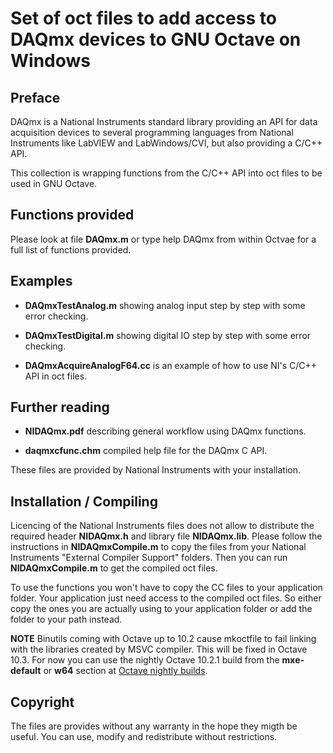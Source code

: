 # Set of oct files to add access to DAQmx devices to GNU Octave on Windows

## Preface

DAQmx is a National Instruments standard library providing an API for data acquisition devices to several programming
languages from National Instruments like LabVIEW and LabWindows/CVI, but also providing a C/C++ API.

This collection is wrapping functions from the C/C++ API into oct files to be used in GNU Octave.

## Functions provided

Please look at file **DAQmx.m** or type help DAQmx from within Octvae for a full list of functions provided.

## Examples

- **DAQmxTestAnalog.m** showing analog input step by step with some error checking.

- **DAQmxTestDigital.m** showing digital IO step by step with some error checking.

- **DAQmxAcquireAnalogF64.cc** is an example of how to use NI's C/C++ API in oct files.

## Further reading

- **NIDAQmx.pdf**
describing general workflow using DAQmx functions.

- **daqmxcfunc.chm**
compiled help file for the DAQmx C API.

These files are provided by National Instruments with your installation.

## Installation / Compiling

Licencing of the National Instruments files does not allow to distribute the required header **NIDAQmx.h**
and library file **NIDAQmx.lib**. Please follow the instructions in **NIDAQmxCompile.m** to copy the files from your
National Instruments "External Compiler Support" folders.
Then you can run **NIDAQmxCompile.m** to get the compiled oct files.

To use the functions you won't have to copy the CC files to your application folder.
Your application just need access to the compiled oct files.
So either copy the ones you are actually using to your application folder or add the folder to your path instead.

**NOTE** Binutils coming with Octave up to 10.2 cause mkoctfile to fail linking with the libraries
created by MSVC compiler. This will be fixed in Octave 10.3.
For now you can use the nightly Octave 10.2.1 build from the **mxe-default** or **w64** section
at [Octave nightly builds](https://nightly.octave.org/#/download).

## Copyright

The files are provides without any warranty in the hope they migth be useful.
You can use, modify and redistribute without restrictions.

